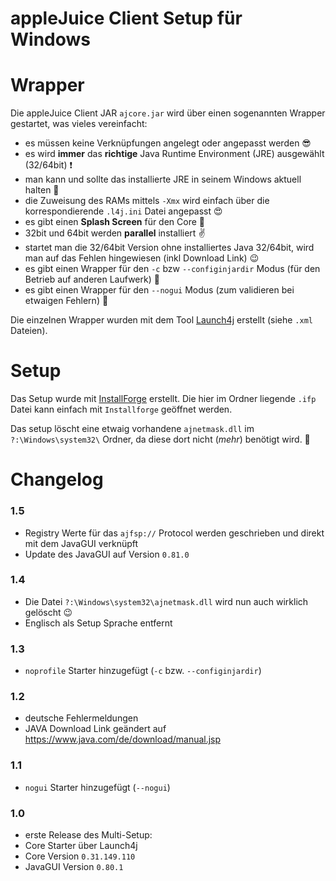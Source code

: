# appleJuice Client Setup für Windows

# Wrapper
Die appleJuice Client JAR `ajcore.jar` wird über einen sogenannten Wrapper gestartet, was vieles vereinfacht:

- es müssen keine Verknüpfungen angelegt oder angepasst werden :sunglasses:
- es wird **immer** das **richtige** Java Runtime Environment (JRE) ausgewählt (32/64bit) :exclamation:
- man kann und sollte das installierte JRE in seinem Windows aktuell halten :dizzy:
- die Zuweisung des RAMs mittels `-Xmx` wird einfach über die korrespondierende `.l4j.ini` Datei angepasst :heart_eyes:
- es gibt einen **Splash Screen** für den Core :rocket: 
- 32bit und 64bit werden **parallel** installiert :v:
- startet man die 32/64bit Version ohne installiertes Java 32/64bit, wird man auf das Fehlen hingewiesen (inkl Download Link) :wink:
- es gibt einen Wrapper für den `-c` bzw `--configinjardir` Modus (für den Betrieb auf anderen Laufwerk) :floppy_disk:
- es gibt einen Wrapper für den `--nogui` Modus (zum validieren bei etwaigen Fehlern) :bug:

Die einzelnen Wrapper wurden mit dem Tool [Launch4j](http://launch4j.sourceforge.net) erstellt (siehe `.xml` Dateien).

# Setup

Das Setup wurde mit [InstallForge](https://installforge.net) erstellt.
Die hier im Ordner liegende `.ifp` Datei kann einfach mit `Installforge` geöffnet werden.

Das setup löscht eine etwaig vorhandene `ajnetmask.dll` im `?:\Windows\system32\` Ordner, da diese dort nicht (_mehr_) benötigt wird. :put_litter_in_its_place: 

# Changelog

### 1.5
- Registry Werte für das `ajfsp://` Protocol werden geschrieben und direkt mit dem JavaGUI verknüpft
- Update des JavaGUI auf Version `0.81.0`  

### 1.4
- Die Datei `?:\Windows\system32\ajnetmask.dll` wird nun auch wirklich gelöscht :wink:
- Englisch als Setup Sprache entfernt

### 1.3
- `noprofile` Starter hinzugefügt (`-c` bzw. `--configinjardir`)

### 1.2
- deutsche Fehlermeldungen
- JAVA Download Link geändert auf https://www.java.com/de/download/manual.jsp

### 1.1
- `nogui` Starter hinzugefügt (`--nogui`)
 
### 1.0
- erste Release des Multi-Setup:
- Core Starter über Launch4j
- Core Version `0.31.149.110`
- JavaGUI Version `0.80.1`


